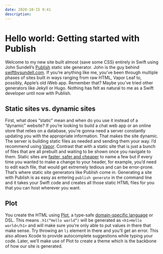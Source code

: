 ```yaml
---
date: 2020-10-15 9:41
description:
---
```

# Hello world: Getting started with Publish
Welcome to my new site built almost (save some CSS) entirely in Swift using John Sundell’s [Publish](https://github.com/JohnSundell/Publish) static site generator. John is the guy behind [swiftbysundell.com](https://swiftbysundell.com). If you’re anything like me, you’ve been through multiple phases of sites built in ways ranging from raw HTML, Vapor Leaf to, possibly, Apple’s old iWeb app. Remember that? Maybe you’ve tried other generators like Jekyll or Hugo. Nothing has felt as natural to me as a Swift developer until now with Publish.

## Static sites vs. dynamic sites
First, what does “static” mean and when do you use it instead of a “dynamic” website? If you’re looking to build a chat web app or an online store that relies on a database, you’re gonna need a server constantly updating you with the appropriate information. That makes the site dynamic. The server is building static files as needed and sending them your way. I’d recommend using [Vapor](https://vapor.codes). Contrast that with a static site that is just a bunch of files that are all prebuilt and waiting to be shown once you navigate to them. Static sites are [faster, safer and cheaper](https://www.netlify.com/blog/2016/05/18/9-reasons-your-site-should-be-static) to name a few but if every time you wanted to make a change to your header, for example, you’d need to edit each file, that would get extremely tedious and can be error-prone. That’s where static site generators like Publish come in. Generating a site with Publish is as easy as entering `publish generate` in the command line and it takes your Swift code and creates all those static HTML files for you that you can host wherever you want. 

## Plot
You create the HTML using [Plot](https://github.com/JohnSundell/Plot), a type-safe [domain-specific language](https://en.wikipedia.org/wiki/Domain-specific_language) or DSL. This means `.h1(“Hello world”)` will be generated as `<h1>Hello world</h1>` and will make sure you’re only able to put values in there that make sense. Try throwing an `li` element in there and you’ll get an error. This also allows Xcode to provide autocomplete suggestions while typing your code. Later, we’ll make use of Plot to create a theme which is the backbone of how our site is generated.
